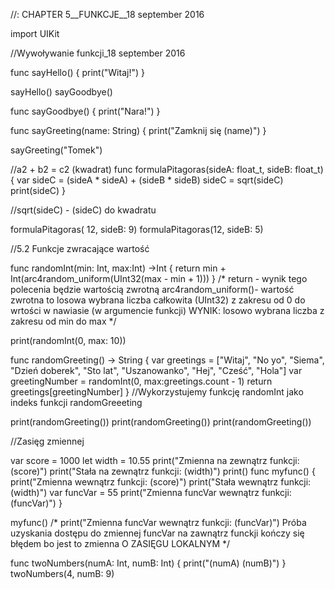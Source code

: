 //: CHAPTER 5__FUNKCJE__18 september 2016

import UIKit

//Wywoływanie funkcji_18 september 2016

func sayHello()
{
print("Witaj!")
}


sayHello()
sayGoodbye()


func sayGoodbye()
{
    print("Nara!")
}

func sayGreeting(name: String)
{
    print("Zamknij się \(name)")
}

sayGreeting("Tomek")



//a2 + b2 = c2 (kwadrat)
func formulaPitagoras(sideA: float_t, sideB: float_t)
{
    var sideC = (sideA * sideA) + (sideB * sideB)
    sideC = sqrt(sideC)
    print(sideC)
}

//sqrt(sideC) - (sideC) do kwadratu

formulaPitagoras( 12, sideB: 9)
formulaPitagoras(12, sideB: 5)


//5.2 Funkcje zwracające wartość

func randomInt(min: Int, max:Int) ->Int
{
    return min + Int(arc4random_uniform(UInt32(max - min + 1)))
}
/*      return - wynik tego polecenia będzie wartością zwrotną
        arc4random_uniform()- wartość zwrotna to losowa wybrana liczba całkowita (UInt32)
        z zakresu od 0 do wrtości w nawiasie (w argumencie funkcji)
        WYNIK: losowo wybrana liczba z zakresu od min do max        */


print(randomInt(0, max: 10))



func randomGreeting() -> String
{
    var greetings = ["Witaj", "No yo", "Siema", "Dzień doberek", "Sto lat", "Uszanowanko", "Hej", "Cześć", "Hola"]
    var greetingNumber = randomInt(0, max:greetings.count - 1)
    return greetings[greetingNumber]
}
//Wykorzystujemy funkcję randomInt jako indeks funkcji randomGreeeting

print(randomGreeting())
print(randomGreeting())
print(randomGreeting())


//Zasięg zmiennej

var score = 1000
let width = 10.55
print("Zmienna na zewnątrz funkcji: \(score)")
print("Stała na zewnątrz funkcji: \(width)")
print()
func myfunc()
{
    print("Zmienna wewnątrz funkcji: \(score)")
    print("Stała wewnątrz funkcji: \(width)")
    var funcVar = 55
    print("Zmienna funcVar wewnątrz funkcji: \(funcVar)")
}

myfunc()
/*  print("Zmienna funcVar wewnątrz funkcji: \(funcVar)")
    Próba uzyskania dostępu do zmiennej funcVar  na zawnątrz funckji kończy się błędem
    bo jest to zmienna O ZASIĘGU LOKALNYM   */


func twoNumbers(numA: Int, numB: Int)
{
    print("\(numA)  \(numB)")
}
twoNumbers(4, numB: 9)








